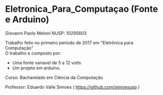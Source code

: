 # Eletronica_Para_Computaçao (Fonte e Arduino)
Giovanni Paolo Meloni         NUSP: 10295603


Trabalho feito no primeiro período de 2017 em "Eletrônica para Computação"  
O trabalho e composto por:
  - Uma fonte variavel de 5 a 12 volts
  - Um projeto em arduino.


Curso: Bacharelado em Ciência da Computação

Professor: Eduardo Valle Simoes 
( https://github.com/simoesusp )
